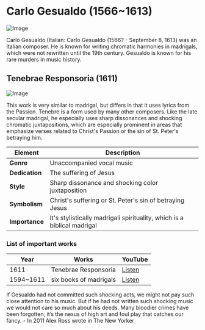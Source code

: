 # Carlo Gesualdo (1566~1613)

![Image](https://github.com/user-attachments/assets/ecb90d10-9008-451c-9863-73af19c8cadd)

Carlo Gesualdo (Italian: Carlo Gesualdo (1566? - September 8, 1613) was an Italian composer. He is known for writing chromatic harmonies in madrigals, which were not rewritten until the 19th century. Gesualdo is known for his rare murders in music history.

## Tenebrae Responsoria (1611)
![Image](https://github.com/user-attachments/assets/e07e7b35-6e44-4981-97f3-251394275ab5)

This work is very similar to madrigal, but differs in that it uses lyrics from the Passion. Tenebre is a form used by many other composers. Like the late secular madrigal, he especially uses sharp dissonances and shocking chromatic juxtapositions, which are especially prominent in areas that emphasize verses related to Christ's Passion or the sin of St. Peter's betraying him.


| Element        | Description                                                             |
| -------------- | ----------------------------------------------------------------------- |
| **Genre**      | Unaccompanied vocal music                                               |
| **Dedication** | The suffering of Jesus                                                  |
| **Style**      | Sharp dissonance and shocking color juxtaposition                       |
| **Symbolism**  | Christ's suffering or St. Peter's sin of betraying Jesus                |
| **Importance** | It's stylistically madrigali spirituality, which is a biblical madrigal |


### List of important works

| Year      | Works                  | YouTube                                                    |
| ----------| -----------------------| ---------------------------------------------------------- |
| 1611      | Tenebrae Responsoria   | [Listen](https://youtu.be/E-gP1Cb4S_o?si=LhsHWIAFJB2EsYX1) |
| 1594~1611 | six books of madrigals | [Listen](https://youtu.be/DkoEzrvcI7k?si=am7yxW-spMxNDd6S) |

If Gesualdo had not committed such shocking acts, we might not pay such close attention to his music. But if he had not written such shocking music we would not care so much about his deeds. Many bloodier crimes have been forgotten; it’s the nexus of high art and foul play that catches our fancy. - In 2011 Alex Ross wrote in The New Yorker
